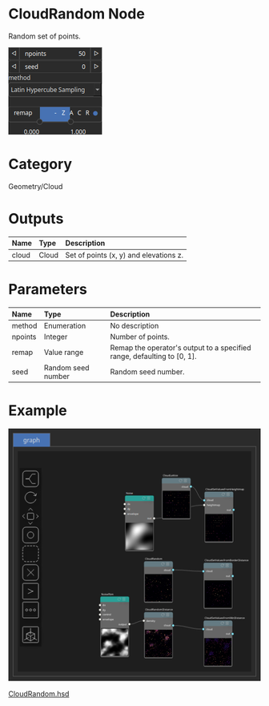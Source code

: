 
CloudRandom Node
================


Random set of points.



![img](../../images/nodes/CloudRandom_settings.png)


# Category


Geometry/Cloud
# Outputs

|Name|Type|Description|
| :--- | :--- | :--- |
|cloud|Cloud|Set of points (x, y) and elevations z.|

# Parameters

|Name|Type|Description|
| :--- | :--- | :--- |
|method|Enumeration|No description|
|npoints|Integer|Number of points.|
|remap|Value range|Remap the operator's output to a specified range, defaulting to [0, 1].|
|seed|Random seed number|Random seed number.|

# Example


![img](../../images/nodes/CloudRandom_hsd_example.png)

[CloudRandom.hsd](../../examples/CloudRandom.hsd)

